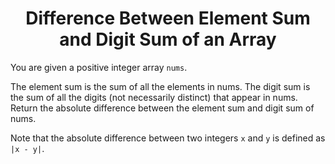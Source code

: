 ﻿<h1 align="center">Difference Between Element Sum and Digit Sum of an Array</h1>

You are given a positive integer array `nums`.

The element sum is the sum of all the elements in nums.
The digit sum is the sum of all the digits (not necessarily distinct) that appear in nums.
Return the absolute difference between the element sum and digit sum of nums.

Note that the absolute difference between two integers `x` and `y` is defined as `|x - y|`.